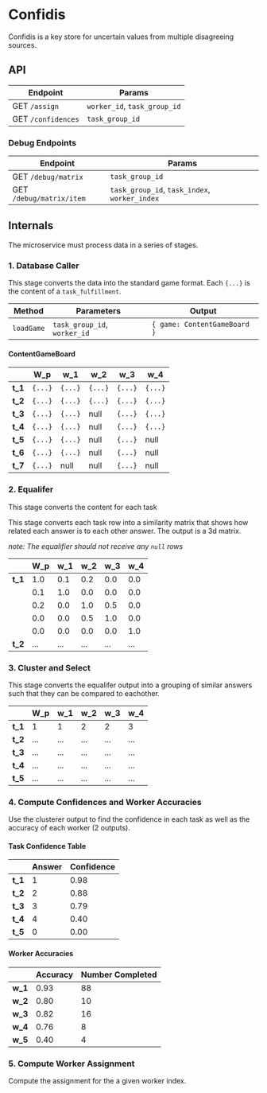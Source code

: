 # Confidis

Confidis is a key store for uncertain values from multiple disagreeing sources.

## API

| Endpoint           | Params                       |
| ------------------ | ---------------------------- |
| GET `/assign`      | `worker_id`, `task_group_id` |
| GET `/confidences` | `task_group_id`              |

### Debug Endpoints

| Endpoint                 | Params                                        |
| ------------------------ | --------------------------------------------- |
| GET `/debug/matrix`      | `task_group_id`                               |
| GET `/debug/matrix/item` | `task_group_id`, `task_index`, `worker_index` |

## Internals

The microservice must process data in a series of stages.

### 1. Database Caller

This stage converts the data into the standard game format. Each `{...}` is the content of a `task_fulfillment`.

| Method     | Parameters                   | Output                       |
| ---------- | ---------------------------- | ---------------------------- |
| `loadGame` | `task_group_id`, `worker_id` | `{ game: ContentGameBoard }` |

#### ContentGameBoard

|         | W_p     | w_1     | w_2     | w_3     | w_4     |
| ------- | ------- | ------- | ------- | ------- | ------- |
| **t_1** | `{...}` | `{...}` | `{...}` | `{...}` | `{...}` |
| **t_2** | `{...}` | `{...}` | `{...}` | `{...}` | `{...}` |
| **t_3** | `{...}` | `{...}` | null    | `{...}` | `{...}` |
| **t_4** | `{...}` | `{...}` | null    | `{...}` | `{...}` |
| **t_5** | `{...}` | `{...}` | null    | `{...}` | null    |
| **t_6** | `{...}` | `{...}` | null    | `{...}` | null    |
| **t_7** | `{...}` | null    | null    | `{...}` | null    |

### 2. Equalifer

This stage converts the content for each task

This stage converts each task row into a similarity matrix that shows how related each answer is to each other answer. The output is a 3d matrix.

_note: The equalifier should not receive any `null` rows_

|         | W_p | w_1 | w_2 | w_3 | w_4 |
| ------- | --- | --- | --- | --- | --- |
| **t_1** | 1.0 | 0.1 | 0.2 | 0.0 | 0.0 |
|         | 0.1 | 1.0 | 0.0 | 0.0 | 0.0 |
|         | 0.2 | 0.0 | 1.0 | 0.5 | 0.0 |
|         | 0.0 | 0.0 | 0.5 | 1.0 | 0.0 |
|         | 0.0 | 0.0 | 0.0 | 0.0 | 1.0 |
| **t_2** | ... | ... | ... | ... | ... |

### 3. Cluster and Select

This stage converts the equalifer output into a grouping of similar answers such that they can be compared to eachother.

|         | W_p | w_1 | w_2 | w_3 | w_4 |
| ------- | --- | --- | --- | --- | --- |
| **t_1** | 1   | 1   | 2   | 2   | 3   |
| **t_2** | ... | ... | ... | ... | ... |
| **t_3** | ... | ... | ... | ... | ... |
| **t_4** | ... | ... | ... | ... | ... |
| **t_5** | ... | ... | ... | ... | ... |

### 4. Compute Confidences and Worker Accuracies

Use the clusterer output to find the confidence in each task as well as the accuracy of each worker (2 outputs).

#### Task Confidence Table

|         | Answer | Confidence |
| ------- | ------ | ---------- |
| **t_1** | 1      | 0.98       |
| **t_2** | 2      | 0.88       |
| **t_3** | 3      | 0.79       |
| **t_4** | 4      | 0.40       |
| **t_5** | 0      | 0.00       |

#### Worker Accuracies

|         | Accuracy | Number Completed |
| ------- | -------- | ---------------- |
| **w_1** | 0.93     | 88               |
| **w_2** | 0.80     | 10               |
| **w_3** | 0.82     | 16               |
| **w_4** | 0.76     | 8                |
| **w_5** | 0.40     | 4                |

### 5. Compute Worker Assignment

Compute the assignment for the a given worker index.
